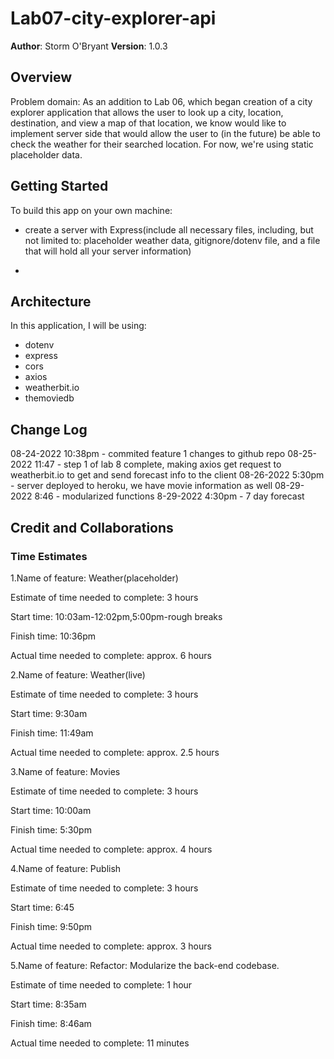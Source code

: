 # Lab07-city-explorer-api

**Author**: Storm O'Bryant
**Version**: 1.0.3

## Overview

Problem domain: As an addition to Lab 06, which began creation of a city explorer application that allows the user to look up a city, location, destination, and view a map of that location, we know would like to implement server side that would allow the user to (in the future) be able to check the weather for their searched location. For now, we're using static placeholder data.

## Getting Started

To build this app on your own machine:

* create a server with Express(include all necessary files, including, but not limited to: placeholder weather data, gitignore/dotenv file, and a file that will hold all your server information)

*

## Architecture

In this application, I will be using:

* dotenv
* express
* cors
* axios
* weatherbit.io
* themoviedb

## Change Log

08-24-2022 10:38pm - commited feature 1 changes to github repo
08-25-2022 11:47 - step 1 of lab 8 complete, making axios get request to weatherbit.io to get and send forecast info to the client
08-26-2022 5:30pm - server deployed to heroku, we have movie information as well
08-29-2022 8:46 - modularized functions
8-29-2022 4:30pm - 7 day forecast

## Credit and Collaborations

### Time Estimates

1.Name of feature: Weather(placeholder)

Estimate of time needed to complete: 3 hours

Start time: 10:03am-12:02pm,5:00pm-rough breaks

Finish time: 10:36pm

Actual time needed to complete: approx. 6 hours

2.Name of feature: Weather(live)

Estimate of time needed to complete: 3 hours

Start time: 9:30am

Finish time: 11:49am

Actual time needed to complete: approx. 2.5 hours

3.Name of feature: Movies

Estimate of time needed to complete: 3 hours

Start time: 10:00am

Finish time: 5:30pm

Actual time needed to complete: approx. 4 hours

4.Name of feature: Publish

Estimate of time needed to complete: 3 hours

Start time: 6:45

Finish time: 9:50pm

Actual time needed to complete: approx. 3 hours

5.Name of feature: Refactor: Modularize the back-end codebase.

Estimate of time needed to complete: 1 hour

Start time: 8:35am

Finish time: 8:46am

Actual time needed to complete: 11 minutes
